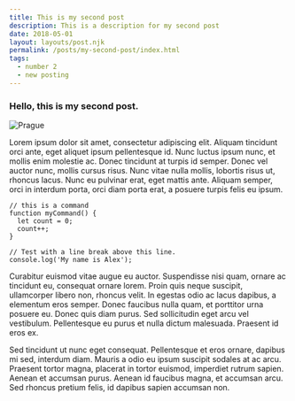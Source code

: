 ```yaml
---
title: This is my second post
description: This is a description for my second post
date: 2018-05-01
layout: layouts/post.njk
permalink: /posts/my-second-post/index.html
tags:
  - number 2 
  - new posting
---
```


### Hello, this is my second post.

![Prague](../../img/prague.jpg)

Lorem ipsum dolor sit amet, consectetur adipiscing elit. Aliquam tincidunt orci ante, eget aliquet ipsum pellentesque id. Nunc luctus ipsum nunc, et mollis enim molestie ac. Donec tincidunt at turpis id semper. Donec vel auctor nunc, mollis cursus risus. Nunc vitae nulla mollis, lobortis risus ut, rhoncus lacus. Nunc eu pulvinar erat, eget mattis ante. Aliquam semper, orci in interdum porta, orci diam porta erat, a posuere turpis felis eu ipsum. 

``` text/2-3
// this is a command
function myCommand() {
  let count = 0;
  count++;
}

// Test with a line break above this line.
console.log('My name is Alex');
```

Curabitur euismod vitae augue eu auctor. Suspendisse nisi quam, ornare ac tincidunt eu, consequat ornare lorem. Proin quis neque suscipit, ullamcorper libero non, rhoncus velit. In egestas odio ac lacus dapibus, a elementum eros semper. Donec faucibus nulla quam, et porttitor urna posuere eu. Donec quis diam purus. Sed sollicitudin eget arcu vel vestibulum. Pellentesque eu purus et nulla dictum malesuada. Praesent id eros ex.

Sed tincidunt ut nunc eget consequat. Pellentesque et eros ornare, dapibus mi sed, interdum diam. Mauris a odio eu ipsum suscipit sodales at ac arcu. Praesent tortor magna, placerat in tortor euismod, imperdiet rutrum sapien. Aenean et accumsan purus. Aenean id faucibus magna, et accumsan arcu. Sed rhoncus pretium felis, id dapibus sapien accumsan non.

